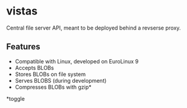 # vistas

Central file server API, meant to be deployed behind a revserse proxy.

## Features

- Compatible with Linux, developed on EuroLinux 9
- Accepts BLOBs
- Stores BLOBs on file system
- Serves BLOBS (during development)
- Compresses BLOBs with gzip*

*toggle